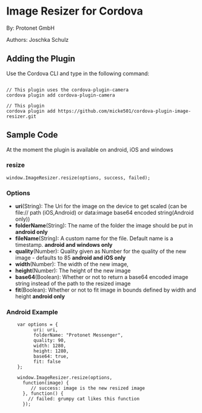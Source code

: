 # Image Resizer for Cordova #
By: Protonet GmbH

Authors: Joschka Schulz

## Adding the Plugin ##
Use the Cordova CLI and type in the following command:
```

// This plugin uses the cordova-plugin-camera
cordova plugin add cordova-plugin-camera

// This plugin
cordova plugin add https://github.com/micke501/cordova-plugin-image-resizer.git
```
## Sample Code

At the moment the plugin is available on android, iOS and windows

### resize

    window.ImageResizer.resize(options, success, failed);
    
### Options

  - **uri**(String): The Uri for the image on the device to get scaled (can be file:// path (iOS,Android) or data:image base64 encoded string(Android only))
  - **folderName**(String): The name of the folder the image should be put in **android only**
  - **fileName**(String): A custom name for the file. Default name is a timestamp. **android and windows only**
  - **quality**(Number): Quality given as Number for the quality of the new image - defaults to 85 **android and iOS only**
  - **width**(Number): The width of the new image,
  - **height**(Number): The height of the new image
  - **base64**(Boolean): Whether or not to return a base64 encoded image string instead of the path to the resized image
  - **fit**(Boolean): Whether or not to fit image in bounds defined by width and height **android only**

### Android Example
```
    var options = {
          uri: uri,
          folderName: "Protonet Messenger",
          quality: 90,
          width: 1280,
          height: 1280,
          base64: true,
          fit: false
    };

    window.ImageResizer.resize(options,
      function(image) {
         // success: image is the new resized image
      }, function() {
        // failed: grumpy cat likes this function
      });
```
